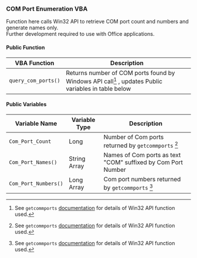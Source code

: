 ### COM Port Enumeration VBA

Function here calls Win32 API to retrieve COM port count and numbers and generate names only.   
Further development required to use with Office applications.

#### Public Function

| VBA Function                 | Description                                                                                                        |
| ---------------------------- | -------------------------------------------------------------------------------------------------------------------|
| `query_com_ports()`          | Returns number of COM ports found by Windows API call[^1] , updates Public variables in table below                |


#### Public Variables 

| Variable Name              | Variable Type    | Description                                                                                       |
| -------------------------- | -----------------|---------------------------------------------------------------------------------------------------|
| `Com_Port_Count`           | Long             | Number of Com ports returned by `getcommports` [^1]                                               |
| `Com_Port_Names()`         | String Array     | Names of Com ports as text "COM" suffixed by Com Port Number                                      |
| `Com_Port_Numbers()`       | Long Array       | Com port numbers returned by `getcommports` [^1]                                                  |

[^1]: See `getcommports` [documentation](https://learn.microsoft.com/en-us/windows/win32/api/winbase/nf-winbase-getcommports) for details of Win32 API function used.

